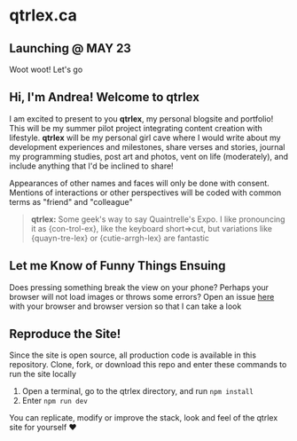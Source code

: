 # qtrlex.ca
## Launching @ MAY 23
Woot woot! Let's go

## Hi, I'm Andrea! Welcome to qtrlex
I am excited to present to you **qtrlex**, my personal blogsite and portfolio! This will be my summer pilot project integrating content creation with lifestyle. **qtrlex** will be my personal girl cave where I would write about my development experiences and milestones, share verses and stories, journal my programming studies, post art and photos, vent on life (moderately), and include anything that I'd be inclined to share! 

Appearances of other names and faces will only be done with consent. Mentions of interactions or other perspectives will be coded with common terms as "friend" and "colleague"

> **qtrlex:** Some geek's way to say Quaintrelle's Expo. I like pronouncing it as {con-trol-ex}, like the keyboard short=>cut, but variations like {quayn-tre-lex} or {cutie-arrgh-lex} are fantastic

## Let me Know of Funny Things Ensuing
Does pressing something break the view on your phone? Perhaps your browser will not load images or throws some errors? Open an issue [here](https://github.com/andreaabellera/qtrlex/issues) with your browser and browser version so that I can take a look

##  Reproduce the Site!
Since the site is open source, all production code is available in this repository. Clone, fork, or download this repo and enter these commands to run the site locally
1. Open a terminal, go to the qtrlex directory, and run `npm install` 
2. Enter `npm run dev`

You can replicate, modify or improve the stack, look and feel of the qtrlex site for yourself ❤
